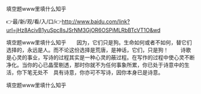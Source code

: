 填空题www里填什么知乎

👉最/新/观/看/入/口/👉http://www.baidu.com/link?url=jHz8AcivB1yuSpc8sJSrNM3GjOR6OSPiMLRbBTcVT1O&wd

填空题www里填什么知乎　　因为，它们只是狗。生命如何或者不如何，替它们选择的，永远是人。而不论这份选择是荒唐，是神话，它们，只是狗！
　　诗歌是心灵的事业，写诗的过程其实是一种心灵的蔽过程。在写作的过程中使心灵不断净化。当你的心已晶莹剔透，那时你就不为任何事象所累，你已处于诗意中的生活，你下笔无处不　具有诗意，你亦可不写诗，因你本身已是诗意。


填空题www里填什么知乎
